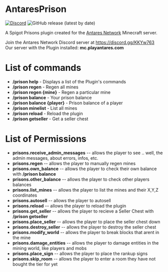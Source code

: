 # AntaresPrison
[![Discord](https://discordapp.com/api/guilds/649703068799336454/widget.png)](https://discordapp.com/invite/KKYw763)
![GitHub release (latest by date)](https://img.shields.io/github/v/release/piotrwyrw/AntaresPrison?style=social)

A Spigot Prisons plugin created for the [Antares Network](https://playantares.com/) Minecraft server.

Join the Antares Network Discord server at https://discord.gg/KKYw763
Our server with the Plugin installed: **mc.playantares.com**

# List of commands
* **/prison help** - Displays a list of the Plugin's commands
* **/prison regen** - Regen all mines
* **/prison regen {mine}** - Regen a particular mine
* **/prison balance** - Your prison balance
* **/prison balance {player}** - Prison balance of a player
* **/prison minelist** - List all mines
* **/prison reload** - Reload the plugin
* **/prison getseller** - Get a seller chest

# List of Permissions
* **prisons.receive_admin_messages** --  allows the player to see .. well, the admin messages, about errors, infos, etc.
* **prisons.regen** -- allows the player to manually regen mines
* **prisons.own_balance**  -- allows the player to check their own balance with **/prison balance**
* **prisons.other_balance** -- allows the player to check other players balances
* **prisons.list_mines** -- allows the player to list the mines and their X,Y,Z coordinates
* **prisons.autosell** -- allows the player to autosell 
* **prisons.reload** -- allows the player to reload the plugin
* **prisons.get_seller** -- allows the player to recieve a Seller Chest with **/prison getseller**
* **prisons.place_seller** -- allows the player to place the seller chest down
* **prisons.destroy_seller** -- allows the player to destroy the seller chest
* **prisons.modify_world** -- allows the player to break blocks that arent in the mine
* **prisons.damage_entities** -- allows the player to damage entities in the mining world, like players and mobs 
* **prisons.place_sign** -- allows the player to place the rankup signs
* **prisons.skip_room** -- allows the player to enter a room they have not bought the tier for yet
